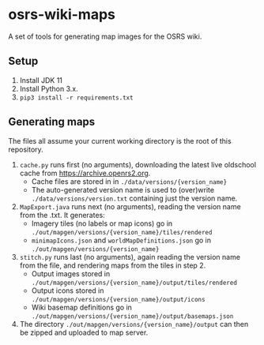# osrs-wiki-maps
A set of tools for generating map images for the OSRS wiki.

## Setup
1. Install JDK 11
2. Install Python 3.x.
3. `pip3 install -r requirements.txt`

## Generating maps
The files all assume your current working directory is the root of this repository.
1. `cache.py` runs first (no arguments), downloading the latest live oldschool cache from https://archive.openrs2.org.
    - Cache files are stored in  in `./data/versions/{version_name}`
    - The auto-generated version name is used to (over)write `./data/versions/version.txt` containing just the version name.
2. `MapExport.java` runs next (no arguments), reading the version name from the .txt. It generates:
    - Imagery tiles (no labels or map icons) go in `./out/mapgen/versions/{version_name}/tiles/rendered`
    - `minimapIcons.json` and `worldMapDefinitions.json` go in `./out/mapgen/versions/{version_name}`
3. `stitch.py` runs last (no arguments), again reading the version name from the file, and rendering maps from the tiles in step 2.
    - Output images stored in `./out/mapgen/versions/{version_name}/output/tiles/rendered`
    - Output icons stored in `./out/mapgen/versions/{version_name}/output/icons`
    - Wiki basemap definitions go in `./out/mapgen/versions/{version_name}/output/basemaps.json`
4. The directory `./out/mapgen/versions/{version_name}/output` can then be zipped and uploaded to map server.